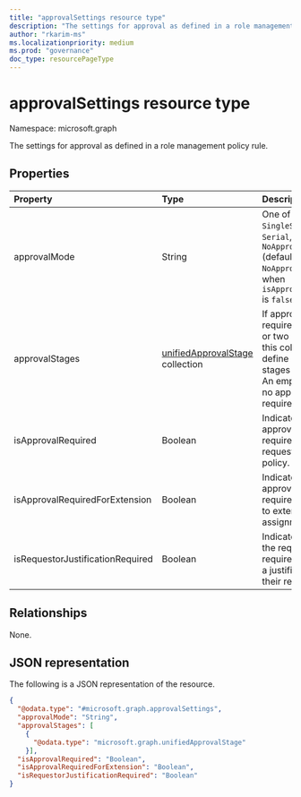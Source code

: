 ```yaml
---
title: "approvalSettings resource type"
description: "The settings for approval as defined in a role management policy rule."
author: "rkarim-ms"
ms.localizationpriority: medium
ms.prod: "governance"
doc_type: resourcePageType
---
```


# approvalSettings resource type

Namespace: microsoft.graph

The settings for approval as defined in a role management policy rule.

## Properties
|Property|Type|Description|
|:---|:---|:---|
|approvalMode|String|One of `SingleStage`, `Serial`, `Parallel`, `NoApproval` (default). `NoApproval` is used when `isApprovalRequired` is `false`.|
|approvalStages|[unifiedApprovalStage](../resources/unifiedapprovalstage.md) collection|If approval is required, the one or two elements of this collection define each of the stages of approval. An empty array if no approval is required.|
|isApprovalRequired|Boolean|Indicates whether approval is required for requests in this policy.|
|isApprovalRequiredForExtension|Boolean|Indicates whether approval is required for a user to extend their assignment.|
|isRequestorJustificationRequired|Boolean|Indicates whether the requestor is required to supply a justification in their request.|

## Relationships
None.

## JSON representation
The following is a JSON representation of the resource.
<!-- {
  "blockType": "resource",
  "@odata.type": "microsoft.graph.approvalSettings"
}
-->
``` json
{
  "@odata.type": "#microsoft.graph.approvalSettings",
  "approvalMode": "String",
  "approvalStages": [
    {
      "@odata.type": "microsoft.graph.unifiedApprovalStage"
    }],
  "isApprovalRequired": "Boolean",
  "isApprovalRequiredForExtension": "Boolean",
  "isRequestorJustificationRequired": "Boolean"
}
```

